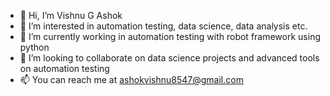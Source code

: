- 👋 Hi, I’m Vishnu G Ashok
- 👀 I’m interested in automation testing, data science, data analysis etc.
- 🌱 I’m currently working in automation testing with robot framework using python
- 💞️ I’m looking to collaborate on data science projects and advanced tools on automation testing 
- 📫 You can reach me at ashokvishnu8547@gmail.com

<!---
ashokvishnu8547/ashokvishnu8547 is a ✨ special ✨ repository because its `README.md` (this file) appears on your GitHub profile.
You can click the Preview link to take a look at your changes.
--->
